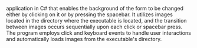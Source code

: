  application in C# that enables the background of the form to be changed either by clicking on it or by pressing the spacebar. It utilizes images located in the directory where the executable is located, and the transition between images occurs sequentially upon each click or spacebar press. The program employs click and keyboard events to handle user interactions and automatically loads images from the executable's directory.
